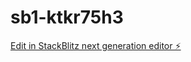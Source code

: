 # sb1-ktkr75h3

[Edit in StackBlitz next generation editor ⚡️](https://stackblitz.com/~/github.com/Ezrabeen/sb1-ktkr75h3)